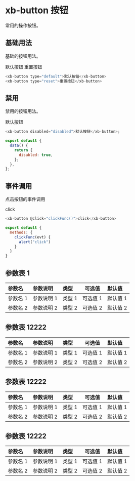 # xb-button 按钮

常用的操作按钮。

## 基础用法

基础的按钮用法。

<div class="demo-button">
  <div>
    <xb-button type="default">默认按钮</xb-button>
    <xb-button type="reset">重置按钮</xb-button>
  </div>
</div>

```js
<xb-button type="default">默认按钮</xb-button>
<xb-button type="reset">重置按钮</xb-button>
```

## 禁用

禁用的按钮用法。

<div class="demo-button">
  <div>
    <xb-button disabled="disabled" >默认按钮</xb-button>
  </div>
</div>

```js
<xb-button disabled="disabled">默认按钮</xb-button>;

export default {
  data() {
    return {
      disabled: true,
    };
  },
};
```

## 事件调用

点击按钮的事件调用

<div class="demo-button">
  <div>
    <xb-button @click="clickFunc()">click</xb-button>
  </div>
</div>

```js
<xb-button @click="clickFunc()">click</xb-button>

export default {
  methods: {
    clickFunc(evt) {
      alert("click")
    }
  }
}
```

<script>
export default {
  data(){
    return{
      disabled:true
    }
  },
  methods: {
    clickFunc(evt) {
      alert("click")
    }
  }
}
</script>

## 参数表 1

| 参数名   | 参数说明   | 类型   | 可选值   | 默认值   |
| :------- | :--------- | :----- | -------- | :------- |
| 参数名 1 | 参数说明 1 | 类型 1 | 可选值 1 | 默认值 1 |
| 参数名 2 | 参数说明 2 | 类型 2 | 可选值 2 | 默认值 2 |

## 参数表 12222

| 参数名   | 参数说明   | 类型   | 可选值   | 默认值   |
| :------- | :--------- | :----- | -------- | :------- |
| 参数名 1 | 参数说明 1 | 类型 1 | 可选值 1 | 默认值 1 |
| 参数名 2 | 参数说明 2 | 类型 2 | 可选值 2 | 默认值 2 |

## 参数表 12222

| 参数名   | 参数说明   | 类型   | 可选值   | 默认值   |
| :------- | :--------- | :----- | -------- | :------- |
| 参数名 1 | 参数说明 1 | 类型 1 | 可选值 1 | 默认值 1 |
| 参数名 2 | 参数说明 2 | 类型 2 | 可选值 2 | 默认值 2 |

## 参数表 12222

| 参数名   | 参数说明   | 类型   | 可选值   | 默认值   |
| :------- | :--------- | :----- | -------- | :------- |
| 参数名 1 | 参数说明 1 | 类型 1 | 可选值 1 | 默认值 1 |
| 参数名 2 | 参数说明 2 | 类型 2 | 可选值 2 | 默认值 2 |

